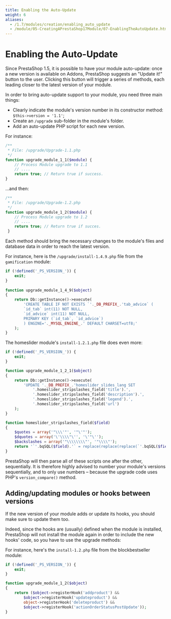 ```yaml
---
title: Enabling the Auto-Update
weight: 6
aliases:
  - /1.7/modules/creation/enabling_auto_update
  - /module/05-CreatingAPrestaShop17Module/07-EnablingTheAutoUpdate.html
---
```


Enabling the Auto-Update
========================

Since PrestaShop 1.5, it is possible to have your module auto-update:
once a new version is available on Addons, PrestaShop suggests an
"Update it!" button to the user. Clicking this button will trigger a
series of methods, each leading closer to the latest version of your
module.

In order to bring auto-update support to your module, you need three
main things:

-   Clearly indicate the module's version number in its constructor
    method: `$this->version = '1.1'`;
-   Create an `/upgrade` sub-folder in the module's folder.
-   Add an auto-update PHP script for each new version.

For instance:

```php
/**
 * File: /upgrade/Upgrade-1.1.php
 */
function upgrade_module_1_1($module) {
    // Process Module upgrade to 1.1
    // ....
    return true; // Return true if success.
}
```

...and then:

```php
/**
 * File: /upgrade/Upgrade-1.2.php
 */
function upgrade_module_1_2($module) {
    // Process Module upgrade to 1.2
    // ....
    return true; // Return true if succes.
 }
 ```

Each method should bring the necessary changes to the module's files and
database data in order to reach the latest version.

For instance, here is the `/upgrade/install-1.4.9.php` file from the
`gamification` module:

```php
if (!defined('_PS_VERSION_')) {
    exit;
}
    
function upgrade_module_1_4_9($object)
{
    return Db::getInstance()->execute(
        'CREATE TABLE IF NOT EXISTS `'._DB_PREFIX_.'tab_advice` (
        `id_tab` int(11) NOT NULL,
        `id_advice` int(11) NOT NULL,
        PRIMARY KEY (`id_tab`, `id_advice`)
        ) ENGINE='._MYSQL_ENGINE_.' DEFAULT CHARSET=utf8;'
    );
}
```

The homeslider module's `install-1.2.1.php` file does even more:

```php
if (!defined('_PS_VERSION_')) {
    exit;
}

function upgrade_module_1_2_1($object)
{
    return Db::getInstance()->execute(
        'UPDATE '._DB_PREFIX_.'homeslider_slides_lang SET
            '.homeslider_stripslashes_field('title').',
            '.homeslider_stripslashes_field('description').',
            '.homeslider_stripslashes_field('legend').',
            '.homeslider_stripslashes_field('url')
    );
}

function homeslider_stripslashes_field($field)
{
    $quotes = array('"\\\'"', '"\'"');
    $dquotes = array('\'\\\\"\'', '\'"\'');
    $backslashes = array('"\\\\\\\\"', '"\\\\"');
    return '`'.bqSQL($field).'` = replace(replace(replace(`'.bqSQL($field).'`, '.$quotes[0].', '.$quotes[1].'), '.$dquotes[0].', '.$dquotes[1].'), '.$backslashes[0].', '.$backslashes[1].')';
}
```


PrestaShop will then parse all of these scripts one after the other,
sequentially. It is therefore highly advised to number your module's
versions sequentially, and to only use numbers – because the upgrade
code uses PHP's `version_compare()` method.

Adding/updating modules or hooks between versions
-------------------------------------------------

If the new version of your module adds or update its hooks, you should
make sure to update them too.

Indeed, since the hooks are (usually) defined when the module is
installed, PrestaShop will not install the module again in order to
include the new hooks' code, so you have to use the upgrade methods:

For instance, here's the `install-1.2.php` file from the blockbestseller
module:

```php
if (!defined('_PS_VERSION_')) {
    exit;
}

function upgrade_module_1_2($object)
{
    return ($object->registerHook('addproduct') &&
        $object->registerHook('updateproduct') &&
        object->registerHook('deleteproduct') &&
        $object->registerHook('actionOrderStatusPostUpdate'));
}
```
